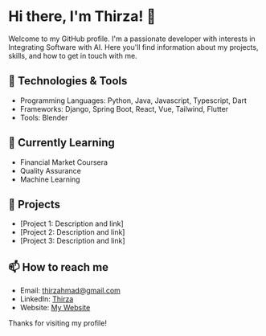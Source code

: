 # Hi there, I'm Thirza! 👋

Welcome to my GitHub profile. I'm a passionate developer with interests in Integrating Software with AI. Here you'll find information about my projects, skills, and how to get in touch with me.

## 🔧 Technologies & Tools
- Programming Languages: Python, Java, Javascript, Typescript, Dart
- Frameworks: Django, Spring Boot, React, Vue, Tailwind, Flutter
- Tools: Blender

## 🌱 Currently Learning
- Financial Market Coursera
- Quality Assurance
- Machine Learning

## 🚀 Projects
- [Project 1: Description and link]
- [Project 2: Description and link]
- [Project 3: Description and link]

## 📫 How to reach me
- Email: thirzahmad@gmail.com
- LinkedIn: [Thirza](https://www.linkedin.com/in/thirza-ahmad/)
- Website: [My Website](https://thirza258.github.io/)

Thanks for visiting my profile!
